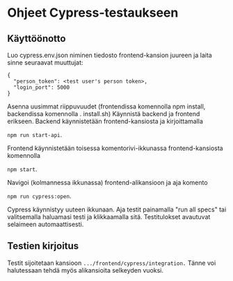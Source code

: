 # Ohjeet Cypress-testaukseen
## Käyttöönotto

Luo cypress.env.json niminen tiedosto frontend-kansion juureen ja laita sinne seuraavat muuttujat:
```
{
  "person_token": <test user's person token>,
  "login_port": 5000
}
```

Asenna uusimmat riippuvuudet (frontendissa komennolla npm install, backendissa komennolla . install.sh)
Käynnistä backend ja frontend erikseen. Backend käynnistetään frontend-kansiosta ja kirjoittamalla

`npm run start-api`.

Frontend käynnistetään toisessa komentorivi-ikkunassa frontend-kansiosta komennolla

`npm start`.

Navigoi (kolmannessa ikkunassa) frontend-alikansioon ja aja komento

`npm run cypress:open`.

Cypress käynnistyy uuteen ikkunaan.
Aja testit painamalla "run all specs" tai valitsemalla haluamasi testi ja klikkaamalla sitä. Testitulokset avautuvat selaimeen automaattisesti.
## Testien kirjoitus
Testit sijoitetaan kansioon `.../frontend/cypress/integration.` Tänne voi halutessaan tehdä myös alikansioita selkeyden vuoksi.
